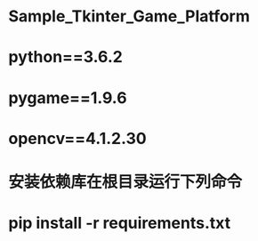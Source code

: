 # Sample_Tkinter_Game_Platform

# python==3.6.2
# pygame==1.9.6
# opencv==4.1.2.30

# 安装依赖库在根目录运行下列命令
# pip install -r requirements.txt